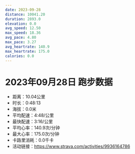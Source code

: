 ```yaml
---
date: 2023-09-28
distance: 10041.20
duration: 2893.0
elevation: 0.0
avg_speed: 12.50
max_speed: 18.36
avg_pace: 4.80
max_pace: 3.27
avg_heartrate: 140.9
max_heartrate: 175.0
calories: 0.0
---
```


# 2023年09月28日 跑步数据

- 距离：10.04公里
- 时长：0:48:13
- 海拔：0.0米
- 平均配速：4:48/公里
- 最快配速：3:16/公里
- 平均心率：140.9次/分钟
- 最大心率：175.0次/分钟
- 卡路里消耗：0.0千卡
- 活动链接：https://www.strava.com/activities/9936164786
